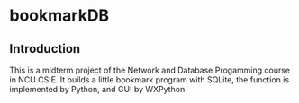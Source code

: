 # bookmarkDB
## Introduction
This is a midterm project of the Network and Database Progamming course in NCU CSIE. It builds a little bookmark program with SQLite, the function is implemented by Python, and GUI by WXPython.
